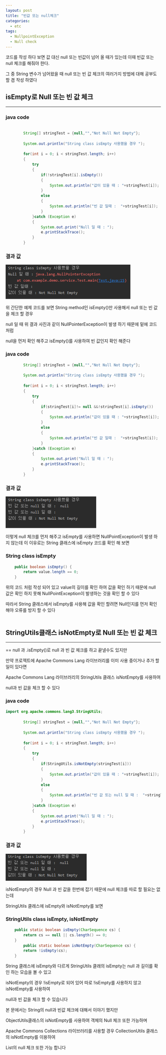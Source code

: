 ```yaml
---
layout: post
title: "빈값 또는 null체크"
categories:
  - etc
tags:
  - NullpointException
  - Null check
---
```


코드를 작성 하다 보면 값 대신 null 또는 빈값이 넘어 올 때가 있는데 이때 빈값 또는 null 체크를 해줘야 한다. 

그 중 String 변수가 넘어왔을 때 null 또는 빈 값 체크의 여러가지 방법에 대해 공부도 할 겸 작성 하였다 


## **isEmpty로 Null 또는 빈 값 체크**
---
### **java code**
```java

        String[] stringTest = {null,"","Not Null Not Empty"};

        System.out.println("String class isEmpty 사용했을 경우 ");

        for(int i = 0; i < stringTest.length; i++)
        {
            try
            {
                if(!stringTest[i].isEmpty())
                {
                    System.out.println("값이 있을 때 : "+stringTest[i]);
                }
                else
                {
                    System.out.println("빈 값 일때 :  "+stringTest[i]);
                }
            }catch (Exception e)
            {
                System.out.print("Null 일 때 : ");
                e.printStackTrace();
            }
        }

```
### **결과 값**

![placeholder](/assets/image/nullCeck/nullCeck01.png "nullcheck01")

위 간단한 예제 코드를 보면 String method인 isEmpty()만 사용해서 null 또는 빈 값을 체크 할 경우 

null 일 때 위 결과 사진과 같이 NullPointerException이 발생 하기 때문에 밑에 코드 처럼 

null을 먼저 확인 해주고 isEmpty()를 사용하여 빈 값인지 확인 해준다

### **java code**
```java
        String[] stringTest = {null,"","Not Null Not Empty"};

        System.out.println("String class isEmpty 사용했을 경우 ");

        for(int i = 0; i < stringTest.length; i++)
        {
            try
            {
                if(stringTest[i]!= null &&!stringTest[i].isEmpty())
                {
                    System.out.println("값이 있을 때 : "+stringTest[i]);
                }
                else
                {
                    System.out.println("빈 값 일때 :  "+stringTest[i]);
                }
            }catch (Exception e)
            {
                System.out.print("Null 일 때 : ");
                e.printStackTrace();
            }
        }

```
### **결과 값**
![placeholder](/assets/image/nullCeck/nullCeck02.png "nullcheck02")

이렇게 null 체크를 먼저 해주고 isEmpty를 사용하면 NullPointException이 발생 하지 않는데 이 이유로는 String 클래스에 isEmpty 코드를 확인 해 보면 

### **String class isEmpty**
```java
    public boolean isEmpty() {
        return value.length == 0;
    }

```
위의 코드 처럼 작성 되어 있고 value의 길이를 확인 하여 값을 확인 하기 때문에 null 값은 확인 하지 못해 NullPointException이 발생하는 것을 확인 할 수 있다

따라서 String 클래스에서 isEmpty를 사용해 값을 확인 할려면 Null인지를 먼저 확인 해야 오류를 방지 할 수 있다
<br/>
<br/>

## **StringUtils클래스 isNotEmpty로 Null 또는 빈 값 체크**
---

== null 과 .isEmpty()로 null 과 빈 값 체크를 하고 끝낼수도 있지만 

만약 프로젝트에 Apache Commons Lang 라이브러리를 이미 사용 중이거나 추가 할 일이 있다면 

Apache Commons Lang 라이브러리의 StringUtils 클래스 isNotEmpty를 사용하여 

null과 빈 값을 체크 할 수 있다

### **java code**
```java
import org.apache.commons.lang3.StringUtils;

        String[] stringTest = {null,"","Not Null Not Empty"};

        System.out.println("String class isEmpty 사용했을 경우 ");

        for(int i = 0; i < stringTest.length; i++)
        {
            try
            {
                if(StringUtils.isNotEmpty(stringTest[i]))
                {
                    System.out.println("값이 있을 때 : "+stringTest[i]);
                }
                else
                {
                    System.out.println("빈 값 또는 null 일 때 :  "+stringTest[i]);
                }
            }catch (Exception e)
            {
                System.out.print("Null 일 때 : ");
                e.printStackTrace();
            }
        }

```

### **결과 값**
![placeholder](/assets/image/nullCeck/nullCeck03.png "nullcheck03")

isNotEmpty의 경우 Null 과 빈 값을 한번에 잡기 때문에 null 체크를 따로 할 필요는 없는데 

StringUtils 클래스에 isEmpty와 isNotEmpty를 보면 

### **StringUtils class isEmpty, isNotEmpty**

```java
    public static boolean isEmpty(CharSequence cs) {
        return cs == null || cs.length() == 0;
    }
        public static boolean isNotEmpty(CharSequence cs) {
        return !isEmpty(cs);
    }
```

String 클래스에 isEmpty와 다르게 StringUtils 클래의 isEmpty는 null 과 길이를 확인 하는 모습을 볼 수 있고 

isNotEmpty의 경우 !isEmpty로 되어 있어 따로 !isEmpty를 사용하지 않고 isNotEmpty를 사용하여 

null과 빈 값을 체크 할 수 있습니다 

본 문에서는 String의 null과 빈값 체크에 대해서 이야기 했지만 

ObjectUtils클래스의 isNotEmpty를 사용하여 객체의 Null 체크 또한 가능하며

Apache Commons Collections 라이브러리를 사용할 경우 CollectionUtils 클래스의 isNotEmpty를 이용하여 

List의 null 체크 또한 가능 합니다